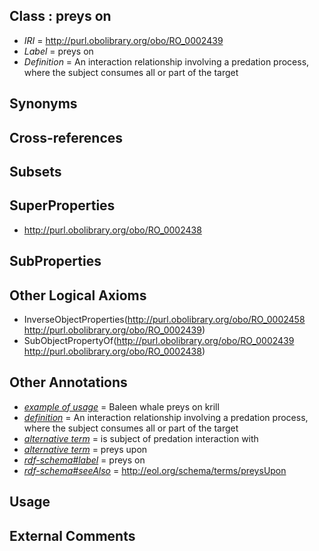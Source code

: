 
## Class : preys on

 * *IRI* = http://purl.obolibrary.org/obo/RO_0002439
 * *Label* = preys on
 * *Definition* = An interaction relationship involving a predation process, where the subject consumes all or part of the target

## Synonyms


## Cross-references


## Subsets


## SuperProperties

 * <http://purl.obolibrary.org/obo/RO_0002438>

## SubProperties


## Other Logical Axioms

 * InverseObjectProperties(<http://purl.obolibrary.org/obo/RO_0002458> <http://purl.obolibrary.org/obo/RO_0002439>)
 * SubObjectPropertyOf(<http://purl.obolibrary.org/obo/RO_0002439> <http://purl.obolibrary.org/obo/RO_0002438>)

## Other Annotations

 * *[example of usage](../../IAO/12/IAO_0000112.md)* = Baleen whale preys on krill
 * *[definition](../../IAO/15/IAO_0000115.md)* = An interaction relationship involving a predation process, where the subject consumes all or part of the target
 * *[alternative term](../../IAO/18/IAO_0000118.md)* = is subject of predation interaction with
 * *[alternative term](../../IAO/18/IAO_0000118.md)* = preys upon
 * *[rdf-schema#label](../../el/rdf-schema#label.md)* = preys on
 * *[rdf-schema#seeAlso](../../so/rdf-schema#seeAlso.md)* = http://eol.org/schema/terms/preysUpon

## Usage


## External Comments

